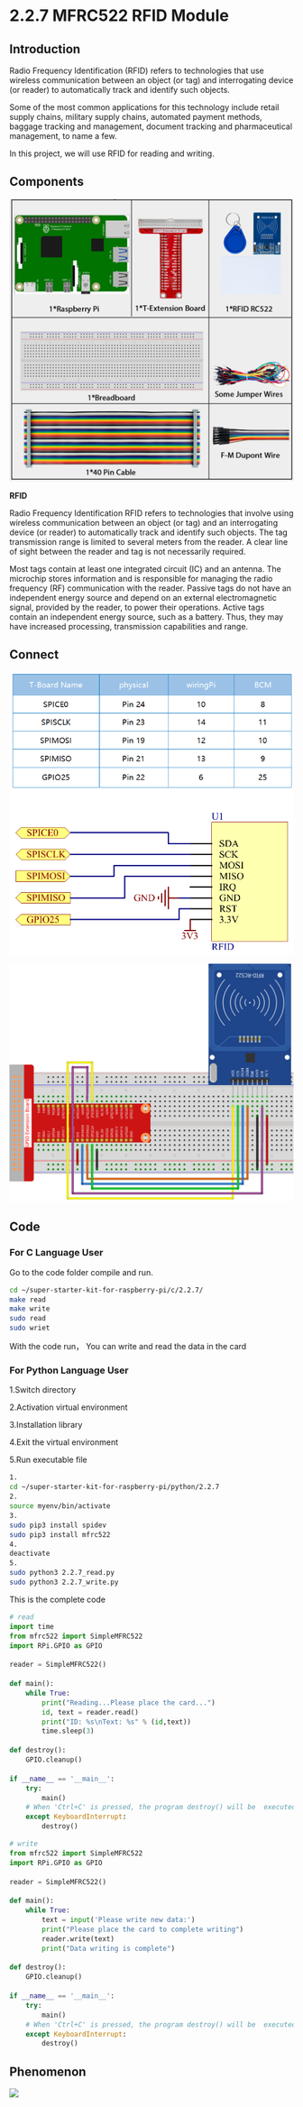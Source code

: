 # 2.2.7 MFRC522 RFID Module

## Introduction

Radio Frequency Identification (RFID) refers to technologies that use wireless communication between an object (or tag) and interrogating device (or reader) to automatically track and identify such objects.

Some of the most common applications for this technology include retail supply chains, military supply chains, automated payment methods, baggage tracking and management, document tracking and pharmaceutical management, to name a few.

In this project, we will use RFID for reading and writing.

## Components

![](./img/list/list_2.2.7.png)

**RFID**

Radio Frequency Identification RFID refers to technologies that involve using wireless communication between an object (or tag) and an interrogating device (or reader) to automatically track and identify such objects. The tag transmission range is limited to several meters from the reader. A clear line of sight between the reader and tag is not necessarily required.

Most tags contain at least one integrated circuit (IC) and an antenna. The microchip stores information and is responsible for managing the radio frequency (RF) communication with the reader. Passive tags do not have an independent energy source and depend on an external electromagnetic signal, provided by the reader, to power their operations. Active tags contain an independent energy source, such as a battery. Thus, they may have increased processing, transmission capabilities and range.

## Connect

![](./img/image331.png)



![](./img/image232.png)

## Code

### For  C  Language User

Go to the code folder compile and run.

```sh
cd ~/super-starter-kit-for-raspberry-pi/c/2.2.7/
make read
make write
sudo read
sudo wriet
```

With the code run， You can write and read the data in the card

### For  Python  Language User

1.Switch directory

2.Activation virtual environment

3.Installation library

4.Exit the virtual environment

5.Run executable file

```sh
1.
cd ~/super-starter-kit-for-raspberry-pi/python/2.2.7
2.
source myenv/bin/activate
3.
sudo pip3 install spidev
sudo pip3 install mfrc522
4.
deactivate
5.
sudo python3 2.2.7_read.py
sudo python3 2.2.7_write.py
```
This is the complete code

```python
# read
import time
from mfrc522 import SimpleMFRC522
import RPi.GPIO as GPIO

reader = SimpleMFRC522()

def main():
    while True:
        print("Reading...Please place the card...")
        id, text = reader.read()
        print("ID: %s\nText: %s" % (id,text))
        time.sleep(3)

def destroy():
    GPIO.cleanup()

if __name__ == '__main__':
    try:
        main()
    # When 'Ctrl+C' is pressed, the program destroy() will be  executed.
    except KeyboardInterrupt:
        destroy()
```

```python
# write
from mfrc522 import SimpleMFRC522
import RPi.GPIO as GPIO

reader = SimpleMFRC522()

def main():
    while True:
        text = input('Please write new data:')
        print("Please place the card to complete writing")
        reader.write(text)
        print("Data writing is complete")

def destroy():
    GPIO.cleanup()

if __name__ == '__main__':
    try:
        main()
    # When 'Ctrl+C' is pressed, the program destroy() will be  executed.
    except KeyboardInterrupt:
        destroy()
```
## Phenomenon

![](./img/phenomenon/227.jpg)

